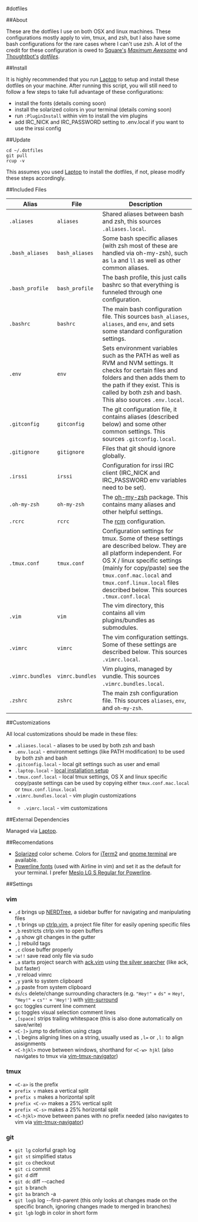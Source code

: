 #dotfiles

##About

These are the dotfiles I use on both OSX and linux machines. These configurations mostly apply to
vim, tmux, and zsh, but I also have some bash configurations for the rare cases where I can't use zsh.
A lot of the credit for these configuration is owed to [Square's](http://square.github.io/) *[Maximum Awesome](https://github.com/square/maximum-awesome)*
and [Thoughtbot's](http://thoughtbot.com/) *[dotfiles](https://github.com/thoughtbot/dotfiles)*.

##Install

It is highly recommended that you run [Laptop](https://github.com/jonr22/laptop) to setup and install these dotfiles on your machine. After running this script, you will still need to follow a few steps to take full advantage of these configurations:
* install the fonts (details coming soon)
* install the solarized colors in your terminal (details coming soon)
* run `:PluginInstall` within vim to install the vim plugins
* add IRC_NICK and IRC_PASSWORD setting to .env.local if you want to use the irssi config

##Update

```
cd ~/.dotfiles
git pull
rcup -v
```
This assumes you used [Laptop](https://github.com/jonr22/laptop) to install the dotfiles, if not, please modify these steps accordingly.


##Included Files

Alias| File | Description
-----|------|------------
`.aliases` | `aliases` | Shared aliases between bash and zsh, this sources `.aliases.local`.
`.bash_aliases` | `bash_aliases` | Some bash specific aliases (with zsh most of these are handled via oh-my-zsh), such as `la` and `ll` as well as other common aliases.
`.bash_profile` | `bash_profile` | The bash profile, this just calls bashrc so that everything is funneled through one configuration.
`.bashrc` | `bashrc` | The main bash configuration file. This sources `bash_aliases`, `aliases`, and `env`, and sets some standard configuration settings.
`.env` | `env` | Sets environment variables such as the PATH as well as RVM and NVM settings. It checks for certain files and folders and then adds them to the path if they exist. This is called by both zsh and bash. This also sources `.env.local`.
`.gitconfig` | `gitconfig` | The git configuration file, it contains aliases (described below) and some other common settings. This sources `.gitconfig.local`.
`.gitignore` | `gitignore` | Files that git should ignore globally.
`.irssi` | `irssi` | Configuration for irssi IRC client (IRC_NICK and IRC_PASSWORD env variables need to be set).
`.oh-my-zsh` | `oh-my-zsh` | The [oh-my-zsh](https://github.com/robbyrussell/oh-my-zsh) package. This contains many aliases and other helpful settings.
`.rcrc` | `rcrc` | The [rcm](https://github.com/thoughtbot/rcm) configuration.
`.tmux.conf` | `tmux.conf` | Configuration settings for tmux. Some of these settings are described below. They are all platform independent. For OS X / linux specific settings (mainly for copy/paste) see the `tmux.conf.mac.local` and `tmux.conf.linux.local` files described below. This sources `.tmux.conf.local`
`.vim` | `vim` | The vim directory, this contains all vim plugins/bundles as submodules.
`.vimrc` | `vimrc` | The vim configuration settings. Some of these settings are described below. This sources `.vimrc.local`.
`.vimrc.bundles` | `vimrc.bundles` | Vim plugins, managed by vundle. This sources `.vimrc.bundles.local`.
`.zshrc` | `zshrc` | The main zsh configuration file. This sources `aliases`, `env`, and `oh-my-zsh`.

##Customizations

All local customizations should be made in these files:

* `.aliases.local` - aliases to be used by both zsh and bash
* `.env.local` - environment settings (like PATH modification) to be used by both zsh and bash
* `.gitconfig.local` - local git settings such as user and email
* `.laptop.local` - [local installation setup](https://github.com/jonr22/laptop#make-your-own-customizations)
* `.tmux.conf.local` - local tmux settings, OS X and linux specific copy/paste settings can be used by copying either `tmux.conf.mac.local` or `tmux.conf.linux.local`
* `.vimrc.bundles.local` - vim plugin customizations
* * `.vimrc.local` - vim customizations

##External Dependencies

Managed via [Laptop](https://github.com/jonr22/laptop).

##Recomendations

* [Solarized](http://ethanschoonover.com/solarized) color scheme. Colors for [iTerm2](https://github.com/altercation/solarized/tree/master/iterm2-colors-solarized)
and [gnome terminal](https://github.com/sigurdga/gnome-terminal-colors-solarized) are available.
* [Powerline fonts](https://github.com/Lokaltog/powerline-fonts) (used with Airline in vim) and set it as the default for your terminal.
I prefer [Meslo LG S Regular for Powerline](https://github.com/Lokaltog/powerline-fonts/blob/master/Meslo/Meslo%20LG%20S%20Regular%20for%20Powerline.otf).


##Settings

### vim

* `,d` brings up [NERDTree](https://github.com/scrooloose/nerdtree), a sidebar buffer for navigating and manipulating files
* `,t` brings up [ctrlp.vim](https://github.com/kien/ctrlp.vim), a project file filter for easily opening specific files
* `,b` restricts ctrlp.vim to open buffers
* `,g` show git changes in the gutter
* `,]` rebuild tags
* `,c` close buffer properly
* `:w!!` save read only file via sudo
* `,a` starts project search with [ack.vim](https://github.com/mileszs/ack.vim) using [the silver searcher](https://github.com/ggreer/the_silver_searcher) (like ack, but faster)
* `,V` reload vimrc
* `,y` yank to system clipboard
* `,p` paste from system clipboard
* `ds`/`cs` delete/change surrounding characters (e.g. `"Hey!"` + `ds"` = `Hey!`, `"Hey!"` + `cs"'` = `'Hey!'`) with [vim-surround](https://github.com/tpope/vim-surround)
* `gcc` toggles current line comment
* `gc` toggles visual selection comment lines
* `,[space]` strips trailing whitespace (this is also done automatically on save/write)
* `<C-]>` jump to definition using ctags
* `,l` begins aligning lines on a string, usually used as `,l=` or `,l:` to align assignments
* `<C-hjkl>` move between windows, shorthand for `<C-w> hjkl` (also navigates to tmux via [vim-tmux-navigator](https://github.com/christoomey/vim-tmux-navigator))

### tmux

* `<C-a>` is the prefix
* `prefix v` makes a vertical split
* `prefix s` makes a horizontal split
* `prefix <C-v>` makes a 25% vertical split
* `prefix <C-s>` makes a 25% horizontal split
* `<C-hjkl>` move between panes with no prefix needed (also navigates to vim via [vim-tmux-navigator](https://github.com/christoomey/vim-tmux-navigator))

### git

* `git lg` colorful graph log
* `git st` simplified status
* `git co` checkout
* `git ci` commit
* `git d` diff
* `git dc` diff --cached
* `git b` branch
* `git ba` branch -a
* `git logb` log --first-parent (this only looks at changes made on the specific branch, ignoring changes made to merged in branches)
* `git lgb` logb in color in short form

